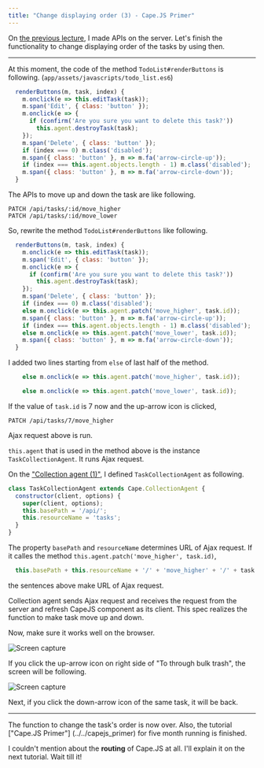 ```yaml
---
title: "Change displaying order (3) - Cape.JS Primer"
---
```


On [the previous lecture](../21_reordering2), I made APIs on the server. Let's finish the functionality to change displaying order of the tasks by using then.

----

At this moment, the code of the method `TodoList#renderButtons` is following. (`app/assets/javascripts/todo_list.es6`)

```javascript
  renderButtons(m, task, index) {
    m.onclick(e => this.editTask(task));
    m.span('Edit', { class: 'button' });
    m.onclick(e => {
      if (confirm('Are you sure you want to delete this task?'))
        this.agent.destroyTask(task);
    });
    m.span('Delete', { class: 'button' });
    if (index === 0) m.class('disabled');
    m.span({ class: 'button' }, m => m.fa('arrow-circle-up'));
    if (index === this.agent.objects.length - 1) m.class('disabled');
    m.span({ class: 'button' }, m => m.fa('arrow-circle-down'));
  }
```

The APIs to move up and down the task are like following.

```text
PATCH /api/tasks/:id/move_higher
PATCH /api/tasks/:id/move_lower
```

So, rewrite the method `TodoList#renderButtons` like following.

```javascript
  renderButtons(m, task, index) {
    m.onclick(e => this.editTask(task));
    m.span('Edit', { class: 'button' });
    m.onclick(e => {
      if (confirm('Are you sure you want to delete this task?'))
        this.agent.destroyTask(task);
    });
    m.span('Delete', { class: 'button' });
    if (index === 0) m.class('disabled');
    else m.onclick(e => this.agent.patch('move_higher', task.id));
    m.span({ class: 'button' }, m => m.fa('arrow-circle-up'));
    if (index === this.agent.objects.length - 1) m.class('disabled');
    else m.onclick(e => this.agent.patch('move_lower', task.id));
    m.span({ class: 'button' }, m => m.fa('arrow-circle-down'));
  }
```

I added two lines starting from `else` of last half of the method.

```javascript
    else m.onclick(e => this.agent.patch('move_higher', task.id));

    else m.onclick(e => this.agent.patch('move_lower', task.id));
```

If the value of `task.id` is 7 now and the up-arrow icon is clicked,

```text
PATCH /api/tasks/7/move_higher
```

Ajax request above is run.

`this.agent` that is used in the method above is the instance `TaskCollectionAgent`. It runs Ajax request.

On the ["Collection agent (1)"](/rails/capejs_primer/collection_agent1.html), I defined `TaskCollectionAgent` as following.

```javascript
class TaskCollectionAgent extends Cape.CollectionAgent {
  constructor(client, options) {
    super(client, options);
    this.basePath = '/api/';
    this.resourceName = 'tasks';
  }
}
```

The property `basePath` and `resourceName` determines URL of Ajax request. If it calles the method `this.agent.patch('move_higher', task.id)`,

```javascript
  this.basePath + this.resourceName + '/' + 'move_higher' + '/' + task.id
```

the sentences above make URL of Ajax request.

Collection agent sends Ajax request and receives the request from the server and refresh CapeJS component as its client. This spec realizes the function to make task move up and down.

Now, make sure it works well on the browser.

![Screen capture](/rails/files/todo_list23.png)

If you click the up-arrow icon on right side of "To through bulk trash", the screen will be following.

![Screen capture](/rails/files/todo_list24.png)

Next, if you click the down-arrow icon of the same task, it will be back.

---

The function to change the task's order is now over. Also, the tutorial ["Cape.JS Primer"] (../../capejs_primer) for five month running is finished.

I couldn't mention about the **routing** of Cape.JS at all. I'll explain it on the next tutorial. Wait till it!
